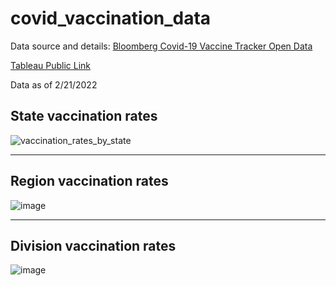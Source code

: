 # covid_vaccination_data

Data source and details:  [Bloomberg Covid-19 Vaccine Tracker Open Data](https://github.com/BloombergGraphics/covid-vaccine-tracker-data)

[Tableau Public Link](https://public.tableau.com/app/profile/josh.stephens6499/viz/covid_vaccination_rates/CovidVaccinationRates?publish=yes)

Data as of 2/21/2022

## State vaccination rates

![vaccination_rates_by_state](https://user-images.githubusercontent.com/82730954/154967414-7af375fe-3c98-458b-bed1-36e7fdded6af.JPG)

<hr>

## Region vaccination rates

![image](https://user-images.githubusercontent.com/82730954/154997767-0641bd90-b955-4b77-9674-016da74ea8c8.png)

<hr>

## Division vaccination rates

![image](https://user-images.githubusercontent.com/82730954/154997894-dbae2dad-8d1e-4e97-b182-baf6e755f279.png)
